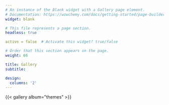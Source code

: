 ```yaml
---
# An instance of the Blank widget with a Gallery page element.
# Documentation: https://wowchemy.com/docs/getting-started/page-builder/
widget: blank

# This file represents a page section.
headless: true

active = false  # Activate this widget? true/false

# Order that this section appears on the page.
weight: 66

title: Gallery
subtitle:

design:
  columns: '2'
---
```


{{< gallery album="themes" >}}
